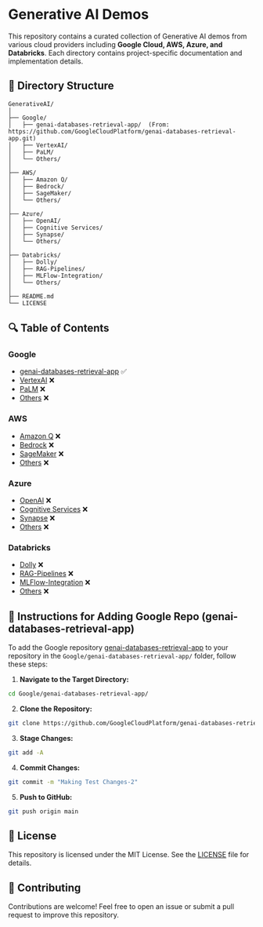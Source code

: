 # Generative AI Demos

This repository contains a curated collection of Generative AI demos from various cloud providers including **Google Cloud, AWS, Azure, and Databricks**. Each directory contains project-specific documentation and implementation details.

## 📁 Directory Structure

```
GenerativeAI/
│
├── Google/
│   ├── genai-databases-retrieval-app/  (From: https://github.com/GoogleCloudPlatform/genai-databases-retrieval-app.git)
│   ├── VertexAI/
│   ├── PaLM/
│   └── Others/
│
├── AWS/
│   ├── Amazon Q/
│   ├── Bedrock/
│   ├── SageMaker/
│   └── Others/
│
├── Azure/
│   ├── OpenAI/
│   ├── Cognitive Services/
│   ├── Synapse/
│   └── Others/
│
├── Databricks/
│   ├── Dolly/
│   ├── RAG-Pipelines/
│   ├── MLFlow-Integration/
│   └── Others/
│
├── README.md
└── LICENSE
```

## 🔍 Table of Contents

### Google
- [genai-databases-retrieval-app](Google/genai-databases-retrieval-app/) ✅
- [VertexAI](Google/VertexAI/) ❌
- [PaLM](Google/PaLM/) ❌
- [Others](Google/Others/) ❌

### AWS
- [Amazon Q](AWS/Amazon%20Q/) ❌
- [Bedrock](AWS/Bedrock/) ❌
- [SageMaker](AWS/SageMaker/) ❌
- [Others](AWS/Others/) ❌

### Azure
- [OpenAI](Azure/OpenAI/) ❌
- [Cognitive Services](Azure/Cognitive%20Services/) ❌
- [Synapse](Azure/Synapse/) ❌
- [Others](Azure/Others/) ❌

### Databricks
- [Dolly](Databricks/Dolly/) ❌
- [RAG-Pipelines](Databricks/RAG-Pipelines/) ❌
- [MLFlow-Integration](Databricks/MLFlow-Integration/) ❌
- [Others](Databricks/Others/) ❌


## 📜 Instructions for Adding Google Repo (genai-databases-retrieval-app)

To add the Google repository [genai-databases-retrieval-app](https://github.com/GoogleCloudPlatform/genai-databases-retrieval-app.git) to your repository in the `Google/genai-databases-retrieval-app/` folder, follow these steps:

1. **Navigate to the Target Directory:**
```bash
cd Google/genai-databases-retrieval-app/
```

2. **Clone the Repository:**
```bash
git clone https://github.com/GoogleCloudPlatform/genai-databases-retrieval-app.git .
```

3. **Stage Changes:**
```bash
git add -A
```

4. **Commit Changes:**
```bash
git commit -m "Making Test Changes-2"
```

5. **Push to GitHub:**
```bash
git push origin main
```

## 📜 License

This repository is licensed under the MIT License. See the [LICENSE](LICENSE) file for details.

## 📢 Contributing

Contributions are welcome! Feel free to open an issue or submit a pull request to improve this repository.